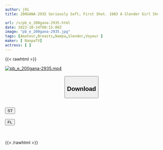 ```yaml
---
author: j91
title: 200GANA-2935 Seriously Soft, First Shot. 1983 A Slender Girl Shows Off Her Cute Underwear, So I Can’t Help It! My Personal Life Is Sloppy And Troublesome, But Sex Is A Different Matter! She Sucks His Cock With All Her Heart, Without Even Knowing That She Is Being Secretly Filmed! (Yua Omori)

url: /v/pb_e_200gana-2935.html
date: 2023-10-24T00:15:00Z
image: "pb_e_200gana-2935.jpg"
tags: [Amateur,Breasts,Nampa,Slender,Voyeur ]
maker: [ NanpaTV]
actress: [ ]
---
```



{{< rawhtml >}}

<div class="video" data-videoid="2BjRzPzkm0IZgm0">
    <a href="javascript:;">
        <img src="https://my.j91.asia/v/pb_e_200gana-2935.jpg" width="WIDTH" height="HEIGHT" alt="pb_e_200gana-2935.mp4" loading="lazy">
    </a>
</div>

<script type="text/javascript" src="https://j91.asia/asset/on-demand-st.js"></script>

<br>
  <link rel="stylesheet" href="https://j91.asia/asset/bs5.css">
  
  <center>
  <button class="btn btn-primary" type="button" data-bs-toggle="collapse" data-bs-target=".multi-collapse" aria-expanded="false" aria-controls="multiCollapseExample1 multiCollapseExample2"><h2>Download</h2></button></center>
</p>
<div class="row">
  <div class="col">
    <div class="collapse multi-collapse" id="multiCollapseExample1">
      <div class="card card-body">
	      	      <br>
<div class="buttons">  
<a href="https://streamtape.to/v/2BjRzPzkm0IZgm0"><button class="btn-hover color-3"><i class="fa fa-download"></i> ST</button></a></div>
    </div>
  </div>
</div>
  <div class="col">
    <div class="collapse multi-collapse" id="multiCollapseExample2">
      <div class="card card-body">
	      <br>
<div class="buttons">
    <a href="https://filelions.online/f/xjpowmpp3sd0"><button class="btn-hover color-9"><i class="fa fa-download"></i> FL</button></a></div>
<br><br>
      </div>
    </div>
  </div>
</div>

{{< /rawhtml >}}

